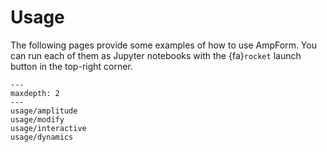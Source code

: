 # Usage

The following pages provide some examples of how to use AmpForm. You can run
each of them as Jupyter notebooks with the {fa}`rocket` launch button in the
top-right corner.

```{toctree}
---
maxdepth: 2
---
usage/amplitude
usage/modify
usage/interactive
usage/dynamics
```
